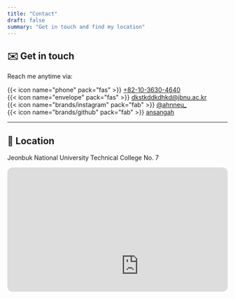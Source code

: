 ```yaml
---
title: "Contact"
draft: false
summary: "Get in touch and find my location"
---
```


## ✉️ Get in touch

Reach me anytime via:

{{< icon name="phone" pack="fas" >}} [ +82-10-3630-4640 ](tel:+821036304640)  
{{< icon name="envelope" pack="fas" >}} [dkstkddkdhkd@jbnu.ac.kr](mailto:dkstkddkdhkd@jbnu.ac.kr)  
{{< icon name="brands/instagram" pack="fab" >}} [@ahnneu_](https://instagram.com/ahnneu_)  
{{< icon name="brands/github" pack="fab" >}} [ansangah](https://github.com/ansangah)

---

## 📍 Location

Jeonbuk National University Technical College No. 7

<div style="position:relative;padding-bottom:56.25%;height:0;overflow:hidden;border-radius:12px;">
  <iframe src="https://www.google.com/maps/embed?pb=!1m18!1m12!1m3!1d3234.1213201548776!2d127.13446309999999!3d35.8460286!2m3!1f0!2f0!3f0!3m2!1i1024!2i768!4f13.1!3m3!1m2!1s0x35702330dc920b9d%3A0x1d0d425396006646!2z7KCE67aB64yA7ZWZ6rWQIOqzteqzvOuMgO2VmSA37Zi46rSA!5e0!3m2!1sko!2skr!4v1760079980030!5m2!1sko!2skr" width="600" height="450" style="border:0;" allowfullscreen="" loading="lazy" referrerpolicy="no-referrer-when-downgrade"></iframe>
</div>
